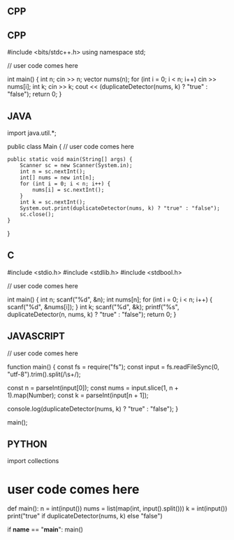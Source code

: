 ## CPP

## CPP

#include <bits/stdc++.h>
using namespace std;

// user code comes here

int main() {
    int n;
    cin >> n;
    vector<int> nums(n);
    for (int i = 0; i < n; i++) cin >> nums[i];
    int k;
    cin >> k;
    cout << (duplicateDetector(nums, k) ? "true" : "false");
    return 0;
}


## JAVA

import java.util.*;

public class Main {
    // user code comes here
    

    public static void main(String[] args) {
        Scanner sc = new Scanner(System.in);
        int n = sc.nextInt();
        int[] nums = new int[n];
        for (int i = 0; i < n; i++) {
            nums[i] = sc.nextInt();
        }
        int k = sc.nextInt();
        System.out.print(duplicateDetector(nums, k) ? "true" : "false");
        sc.close();
    }
}


## C

#include <stdio.h>
#include <stdlib.h>
#include <stdbool.h>

// user code comes here

int main() {
    int n;
    scanf("%d", &n);
    int nums[n];
    for (int i = 0; i < n; i++) {
        scanf("%d", &nums[i]);
    }
    int k;
    scanf("%d", &k);
    printf("%s", duplicateDetector(n, nums, k) ? "true" : "false");
    return 0;
}

## JAVASCRIPT

// user code comes here

function main() {
  const fs = require("fs");
  const input = fs.readFileSync(0, "utf-8").trim().split(/\s+/);

  const n = parseInt(input[0]);
  const nums = input.slice(1, n + 1).map(Number);
  const k = parseInt(input[n + 1]);

  console.log(duplicateDetector(nums, k) ? "true" : "false");
}

main();


## PYTHON

import collections

# user code comes here

def main():
    n = int(input())
    nums = list(map(int, input().split()))
    k = int(input())
    print("true" if duplicateDetector(nums, k) else "false")


if __name__ == "__main__":
    main()
